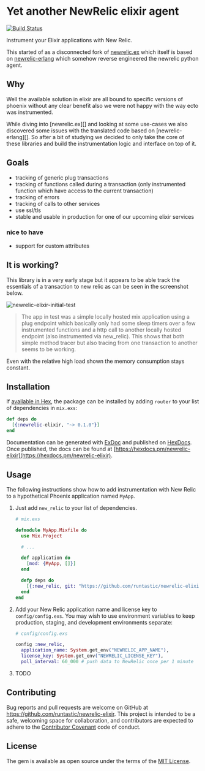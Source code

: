 # Yet another NewRelic elixir agent

[![Build Status](https://travis-ci.org/runtastic/newrelic-elixir.svg?branch=master)](https://travis-ci.org/runtastic/newrelic-elixir)

Instrument your Elixir applications with New Relic.

This started of as a disconnected fork
of [newrelic.ex](https://github.com/romul/newrelic.ex) which itself is based
on [newrelic-erlang](https://github.com/wooga/newrelic-erlang) which somehow
reverse engineered the newrelic python agent.

## Why

Well the available solution in elixir are all bound to specific versions of
phoenix without any clear benefit also we were not happy with the way ecto was
instrumented.

While diving into [newrelic.ex][] and looking at some use-cases we also
discovered some issues with the translated code based on [newrelic-erlang][]. So
after a bit of studying we decided to only take the core of these libraries and
build the instrumentation logic and interface on top of it.

## Goals

- tracking of generic plug transactions
- tracking of functions called during a transaction (only instrumented function
  which have access to the current transaction)
- tracking of errors
- tracking of calls to other services
- use ssl/tls
- stable and usable in production for one of our upcoming elixir services

### nice to have

- support for custom attributes

## It is working?

This library is in a very early stage but it appears to be able track the
essentials of a transaction to new relic as can be seen in the screenshot below.

![newrelic-elixir-initial-test](https://cloud.githubusercontent.com/assets/172702/23795528/6cd875fc-0596-11e7-9b95-50205b728601.png)

> The app in test was a simple locally hosted mix application using a plug
> endpoint which basically only had some sleep timers over a few instrumented
> functions and a http call to another locally hosted endpoint (also instrumented
> via new_relic). This shows that both simple method tracer but also tracing from
> one transaction to another seems to be working.

Even with the relative high load shown the memory consumption stays constant.

## Installation

If [available in Hex](https://hex.pm/docs/publish), the package can be installed
by adding `router` to your list of dependencies in `mix.exs`:

```elixir
def deps do
  [{:newrelic-elixir, "~> 0.1.0"}]
end
```

Documentation can be generated with [ExDoc](https://github.com/elixir-lang/ex_doc)
and published on [HexDocs](https://hexdocs.pm). Once published, the docs can
be found at [https://hexdocs.pm/newrelic-elixir](https://hexdocs.pm/newrelic-elixir).

## Usage

The following instructions show how to add instrumentation with New Relic to a hypothetical
Phoenix application named `MyApp`.

1.  Just add `new_relic` to your list of dependencies.

    ```elixir
    # mix.exs

    defmodule MyApp.Mixfile do
      use Mix.Project

      # ...

      def application do
        [mod: {MyApp, []}]
      end

      defp deps do
        [{:new_relic, git: "https://github.com/runtastic/newrelic-elixir", branch: "master"}]
      end
    end
    ```

2.  Add your New Relic application name and license key to `config/config.exs`. You may wish to use
    environment variables to keep production, staging, and development environments separate:

    ```elixir
    # config/config.exs

    config :new_relic,
      application_name: System.get_env("NEWRELIC_APP_NAME"),
      license_key: System.get_env("NEWRELIC_LICENSE_KEY"),
      poll_interval: 60_000 # push data to NewRelic once per 1 minute
    ```


3. TODO

## Contributing
Bug reports and pull requests are welcome on GitHub at
https://github.com/runtastic/newrelic-elixir. This project is intended to be a
safe, welcoming space for collaboration, and contributors are expected to adhere
to the [Contributor Covenant](http://contributor-covenant.org) code of conduct.

## License

The gem is available as open source under the terms of
the [MIT License](http://opensource.org/licenses/MIT).
